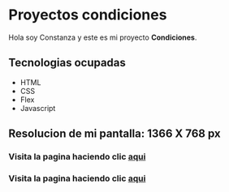 # Proyectos condiciones 

Hola soy Constanza y este es mi proyecto **Condiciones**.


## Tecnologias ocupadas
- HTML
- CSS
- Flex
- Javascript


## Resolucion de mi pantalla: 1366 X 768 px


### Visita la pagina haciendo clic [aqui](https://constanzavalen.github.io/condiciones/)
### Visita la pagina haciendo clic [aqui](https://github.com/constanzavalen/condiciones)